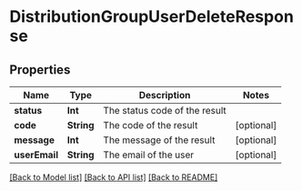 # DistributionGroupUserDeleteResponse

## Properties
Name | Type | Description | Notes
------------ | ------------- | ------------- | -------------
**status** | **Int** | The status code of the result | 
**code** | **String** | The code of the result | [optional] 
**message** | **Int** | The message of the result | [optional] 
**userEmail** | **String** | The email of the user | [optional] 

[[Back to Model list]](../README.md#documentation-for-models) [[Back to API list]](../README.md#documentation-for-api-endpoints) [[Back to README]](../README.md)


